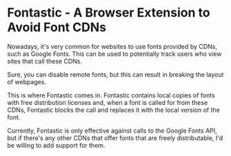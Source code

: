 # Fontastic - A Browser Extension to Avoid Font CDNs

Nowadays, it's very common for websites to use fonts provided by CDNs, such as Google Fonts.
This can be used to potentially track users who view sites that call these CDNs.

Sure, you can disable remote fonts, but this can result in breaking the layout of webpages.

This is where Fontastic comes in. Fontastic contains local copies of fonts with free distribution licenses and, when a font is called for from these CDNs, Fontastic blocks the call and replaces it with the local version of the font.

Currently, Fontastic is only effective against calls to the Google Fonts API, but if there's any other CDNs that offer fonts that are freely distributable, I'd be willing to add support for them.
